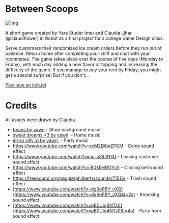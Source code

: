 # Between Scoops
![img](https://github.com/user-attachments/assets/63cdf7f8-bec6-41a9-bd42-c8432fdba3b6)

A short game created by Yara Studer (me) and Claudia Lihar (@claudiflower) in Godot as a final project for a college Game Design class.

Serve customers their randomized ice cream orders before they run out of patience. Return home after completing your shift and chat with your roommates. The game takes place over the course of five days (Monday to Friday), with each day adding a new flavor or topping and increasing the difficulty of the game. If you manage to pay your rent by Friday, you might get a special surprise! But if you don't...

[Play now on itch.io!](electricspace.itch.io/between-scoops)

# Credits
All assets were drawn by Claudia.

- [beans by yawn](https://www.youtube.com/watch?v=LwUL3T8Zylk) - Shop background music
- [sweet dreams <3 by yawn](https://www.youtube.com/watch?v=GGlaccQlIxk). - Home music
- [im so silly :p by yawn.](https://www.youtube.com/watch?v=V4WV8bdeCyI) - Party music
- https://www.youtube.com/watch?v=xcM2D6wZPGM - Coins sound effect
- https://www.youtube.com/watch?v=na-a3lLB13Q - Leaving customer sound effect
- https://www.youtube.com/watch?v=IB0MjeWGYuY - Closing bell sound effect
- https://freesound.org/people/philberts/sounds/71513/ - Trash sound effect
- [https://www.youtube.com/watch?v=dg3oPBY_vXQ](https://www.youtube.com/watch?v=dg3oPBY_vXQ&t=2s) - Knocking sound effect
- [https://www.youtube.com/watch?v=pB0Uiq4NTs0](https://www.youtube.com/watch?v=pB0Uiq4NTs0&t=4s) - Party horn sound effect
